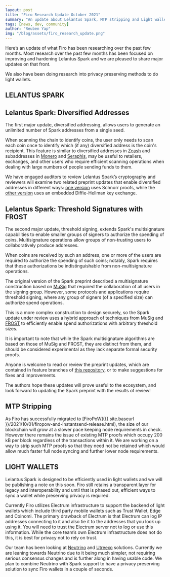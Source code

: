 ```yaml
---
layout: post
title: "Firo Research Update October 2021"
summary: "An update about Lelantus Spark, MTP stripping and Light wallets"
tags: [news, dev, community]
author: "Reuben Yap"
img: "/blog/assets/firo_research_update.png"
---
```

Here’s an update of what Firo has been researching over the past few months. Most research over the past few months has been focused on improving and hardening Lelantus Spark and we are pleased to share major updates on that front.

We also have been doing research into privacy preserving methods to do light wallets.

## LELANTUS SPARK

## Lelantus Spark: Diversified Addresses

The first major update, diversified addressing, allows users to generate an unlimited number of Spark addresses from a single seed. 

When scanning the chain to identify coins, the user only needs to scan each coin once to identify which (if any) diversified address is the coin's recipient. This feature is similar to diversified addresses in [Zcash](https://z.cash/) and subaddresses in [Monero](https://www.getmonero.org/) and [Seraphis](https://github.com/UkoeHB/Seraphis), may be useful to retailers, exchanges, and other users who require efficient scanning operations when dealing with large numbers of people sending funds to them.

We have engaged auditors to review Lelantus Spark’s cryptography and reviewers will examine two related preprint updates that enable diversified addresses in different ways: [one version](https://github.com/AaronFeickert/spark-paper/tree/diversified-addressing-schnorr) uses Schnorr proofs, while the [other version](https://github.com/AaronFeickert/spark-paper/tree/diversified-addressing) uses an embedded Diffie-Hellman key exchange.

## Lelantus Spark: Threshold Signatures with FROST

The second major update, threshold signing, extends Spark's multisignature capabilities to enable smaller groups of signers to authorize the spending of coins. Multisignature operations allow groups of non-trusting users to collaboratively produce addresses.

When coins are received by such an address, one or more of the users are required to authorize the spending of such coins; notably, Spark requires that these authorizations be indistinguishable from non-multisignature operations.

The original version of the Spark preprint described a multisignature construction based on [MuSig](https://eprint.iacr.org/2018/068) that required the collaboration of all users in the signing group. However, some protocols and applications require threshold signing, where any group of signers (of a specified size) can authorize spend operations.

This is a more complex construction to design securely, so the Spark update under review uses a hybrid approach of techniques from MuSig and [FROST](https://eprint.iacr.org/2020/852) to efficiently enable spend authorizations with arbitrary threshold sizes.

It is important to note that while the Spark multisignature algorithms are based on those of MuSig and FROST, they are distinct from them, and should be considered experimental as they lack separate formal security proofs.

Anyone is welcome to read or review the preprint updates, which are contained in feature branches of [this repository](https://github.com/AaronFeickert/spark-paper), or to make suggestions for fixes and improvements.

The authors hope these updates will prove useful to the ecosystem, and look forward to updating the Spark preprint with the results of review!

## MTP Stripping

As Firo has successfully migrated to [FiroPoW]({{ site.baseurl }}/2021/10/01/firopow-and-instantsend-release.html), the size of our blockchain will grow at a slower pace keeping node requirements in check. However there remains the issue of existing MTP proofs which occupy 200 kB per block regardless of the transactions within it. We are working on a way to strip such MTP proofs so that they need not be retained which would allow much faster full node syncing and further lower node requirements.

## LIGHT WALLETS

Lelantus Spark is designed to be efficiently used in light wallets and we will be publishing a note on this soon. Firo still retains a transparent layer for legacy and interoperability and until that is phased out, efficient ways to sync a wallet while preserving privacy is required.
 
Currently Firo utilizes Electrum infrastructure to support the backend of light wallets which include third party mobile wallets such as Trust Wallet, Edge and Coinomi. The primary drawback of Electrum is that Electrum can log IP addresses connecting to it and also tie it to the addresses that you look up using it. You will need to trust the Electrum server not to log or use this information. While the core team’s own Electrum infrastructure does not do this, it is best for privacy not to rely on trust.

Our team has been looking at [Neutrino](https://github.com/lightninglabs/neutrino) and [Utreexo](https://dci.mit.edu/utreexo) solutions. Currently we are leaning towards Neutrino due to it being much simpler, not requiring serious consensus changes and is further along in having usable code. We plan to combine Neutrino with Spark support to have a privacy preserving solution to sync Firo wallets in a couple of seconds.

